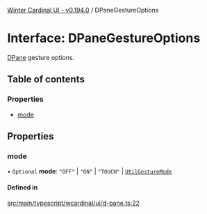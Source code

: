 [Winter Cardinal UI - v0.194.0](../index.md) / DPaneGestureOptions

# Interface: DPaneGestureOptions

[DPane](../classes/DPane.md) gesture options.

## Table of contents

### Properties

- [mode](DPaneGestureOptions.md#mode)

## Properties

### mode

• `Optional` **mode**: ``"OFF"`` \| ``"ON"`` \| ``"TOUCH"`` \| [`UtilGestureMode`](../index.md#utilgesturemode)

#### Defined in

[src/main/typescript/wcardinal/ui/d-pane.ts:22](https://github.com/winter-cardinal/winter-cardinal-ui/blob/v0.194.0/src/main/typescript/wcardinal/ui/d-pane.ts#L22)
